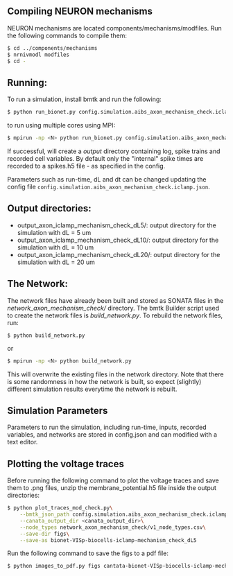 ## Compiling NEURON mechanisms
NEURON mechanisms are located components/mechanisms/modfiles. Run the following commands to compile them:

```bash
$ cd ../components/mechanisms
$ nrnivmodl modfiles 
$ cd -
```

## Running:
To run a simulation, install bmtk and run the following:
```bash
$ python run_bionet.py config.simulation.aibs_axon_mechanism_check.iclamp.json
```

to run using multiple cores using MPI:
```bash
$ mpirun -np <N> python run_bionet.py config.simulation.aibs_axon_mechanism_check.iclamp.json
```

If successful, will create a *output* directory containing log, spike trains and recorded cell variables. By default only the "internal" spike times are recorded to a spikes.h5 file - as specified in the config.

Parameters such as run-time, dL and dt can be changed updating the config file ```config.simulation.aibs_axon_mechanism_check.iclamp.json```.

## Output directories:
- output_axon_iclamp_mechanism_check_dL5/: output directory for the simulation with dL = 5 um
- output_axon_iclamp_mechanism_check_dL10/: output directory for the simulation with dL = 10 um
- output_axon_iclamp_mechanism_check_dL20/: output directory for the simulation with dL = 20 um

## The Network:
The network files have already been built and stored as SONATA files in the *network_axon_mechanism_check/* directory. The bmtk Builder script used to create the network files is *build_network.py*. To rebuild the network files, run:

```
$ python build_network.py
```
or
```bash
$ mpirun -np <N> python build_network.py
```

This will overwrite the existing files in the network directory. Note that there is some randomness in how the network is built, so expect (slightly) different simulation results everytime the network is rebuilt.

## Simulation Parameters
Parameters to run the simulation, including run-time, inputs, recorded variables, and networks are stored in config.json and can modified with a text editor.

## Plotting the voltage traces
Before running the following command to plot the voltage traces and save them to .png files, unzip the membrane_potential.h5 file inside the output directories:
```bash
$ python plot_traces_mod_check.py\
    --bmtk_json_path config.simulation.aibs_axon_mechanism_check.iclamp.json\
    --canata_output_dir <canata_output_dir>\
    --node_types network_axon_mechanism_check/v1_node_types.csv\
    --save-dir figs\
    --save-as bionet-VISp-biocells-iclamp-mechanism_check_dL5
```

Run the following command to save the figs to a pdf file:
```bash
$ python images_to_pdf.py figs cantata-bionet-VISp-biocells-iclamp-mechanism_check-dL5
```